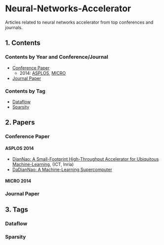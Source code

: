 # Neural-Networks-Accelerator
Articles related to neural networks accelerator from top conferences and journals.

## 1. Contents

### Contents by Year and Conference/Journal

- [Conference Paper](#conference-paper)
    - 2014: [ASPLOS](#asplos-2014), [MICRO](#micro-2014)
- [Journal Paper](journal-paper)

### Contents by Tag

- [Dataflow](#dataflow)
- [Sparsity](#sparsity)

## 2. Papers

### Conference Paper

#### ASPLOS 2014

- [DianNao: A Small-Footprint High-Throughput Accelerator for Ubiquitous Machine-Learning](/2014/ASPLOS/DianNao-A-Small-Footprint-High-Throughput-Accelerator/paper.md), (ICT, Inria)
- [DaDianNao: A Machine-Learning Supercomputer](/2014/MICRO/DaDianNao-A-Machine-Learning-Supercomputer/paper.md)

#### MICRO 2014

### Journal Paper

## 3. Tags

### Dataflow

### Sparsity
